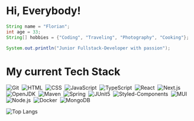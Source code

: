 # Hi, Everybody!

```java
String name = "Florian";
int age = 33;
String[] hobbies = {"Coding", "Traveling", "Photography", "Cooking"};

System.out.println("Junior Fullstack-Developer with passion");
```

# My current Tech Stack

![Git](https://img.shields.io/badge/-Git-05122A?style=for-the-badge&logo=git)&nbsp;
![HTML](https://img.shields.io/badge/-HTML-05122A?style=for-the-badge&logo=html5)&nbsp;
![CSS](https://img.shields.io/badge/-CSS-05122A?style=for-the-badge&logo=css3&logoColor=1572B6)&nbsp;
![JavaScript](https://img.shields.io/badge/-JavaScript-05122A?style=for-the-badge&logo=javascript)&nbsp;
![TypeScript](https://img.shields.io/badge/-TypeScript-05122A?style=for-the-badge&logo=typescript)&nbsp;
![React](https://img.shields.io/badge/-React-05122A?style=for-the-badge&logo=react)&nbsp;
![Next.js](https://img.shields.io/badge/-Next.js-05122A?style=for-the-badge&logo=next.js)&nbsp;
![OpenJDK](https://img.shields.io/badge/-OpenJDK-05122A?style=for-the-badge&logo=openjdk)&nbsp;
![Maven](https://img.shields.io/badge/-Maven-05122A?style=for-the-badge&logo=apachemaven)&nbsp;
![Spring](https://img.shields.io/badge/-Spring-05122A?style=for-the-badge&logo=spring)&nbsp;
![JUnit5](https://img.shields.io/badge/-JUnit5-05122A?style=for-the-badge&logo=junit5)&nbsp;
![Styled-Components](https://img.shields.io/badge/-styled_components-05122A?style=for-the-badge&logo=styledcomponents)&nbsp;
![MUI](https://img.shields.io/badge/-mui-05122A?style=for-the-badge&logo=mui)&nbsp;
![Node.js](https://img.shields.io/badge/-Node.js-05122A?style=for-the-badge&logo=node.js)&nbsp;
![Docker](https://img.shields.io/badge/-Docker-05122A?style=for-the-badge&logo=docker)&nbsp;
![MongoDB](https://img.shields.io/badge/-MongoDB-05122A?style=for-the-badge&logo=mongodb)&nbsp;


![Top Langs](https://github-readme-stats.vercel.app/api/top-langs/?username=TheRealFlow&layout=compact)

